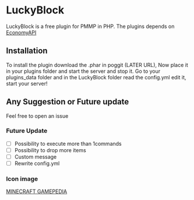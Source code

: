 # LuckyBlock
LuckyBlock is a free plugin for PMMP in PHP. The plugins depends on [EconomyAPI](https://poggit.pmmp.io/p/EconomyAPI/5.7.2)
## Installation
To install the plugin download the .phar in poggit (LATER URL),
Now place it in your plugins folder and start the server and stop it.
Go to your plugins_data folder and in the LuckyBlock folder read the config.yml edit it, start your server!
## Any Suggestion or Future update
Feel free to open an issue
### Future Update
 - [ ] Possibility to execute more than 1commands
 - [ ] Possibility to drop more items
 - [ ] Custom message
 - [ ] Rewrite config.yml

### Icon image
[MINECRAFT GAMEPEDIA](https://minecraft.gamepedia.com/Mods/Lucky_Block)